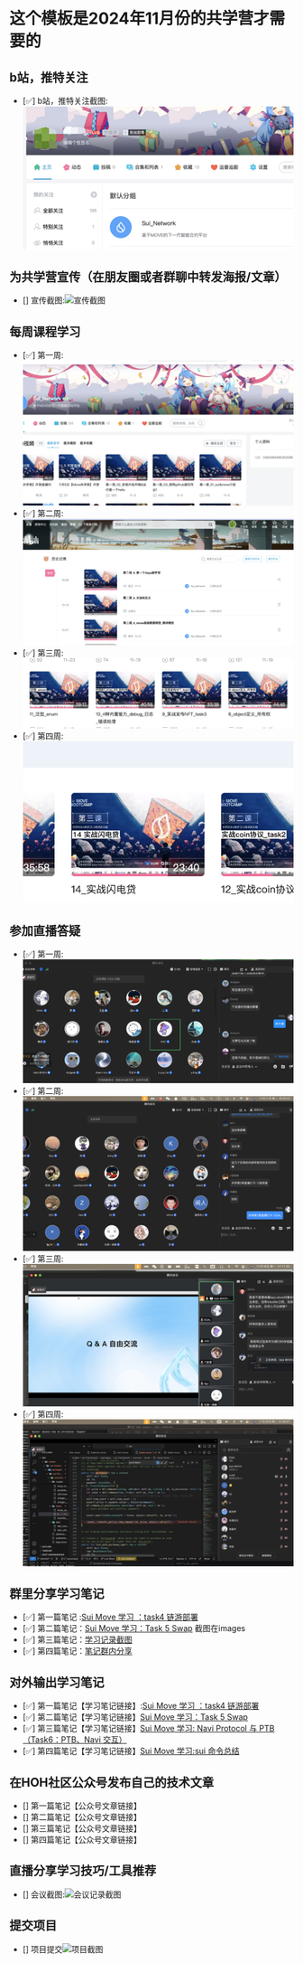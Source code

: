 # 这个模板是2024年11月份的共学营才需要的

## b站，推特关注

- [✅] b站，推特关注截图: ![关注截图](./images/b站关注.png)

## 为共学营宣传（在朋友圈或者群聊中转发海报/文章）

- [] 宣传截图:![宣传截图](./images/你的图片地址)

## 每周课程学习

- [✅] 第一周:![学习记录截图](./images/第一周课程完成.png)
- [✅] 第二周:![学习记录截图](./images/第二周视频完成.png)
- [✅] 第三周:![学习记录截图](./images/第三周课程.png)
- [✅] 第四周:![学习记录截图](./images/第四周课程.png)

## 参加直播答疑

- [✅] 第一周:![学习记录截图](./images/参加第一周直播.png)
- [✅] 第二周:![学习记录截图](./images/参加第二周周一直播.png)
- [✅] 第三周:![学习记录截图](./images/参加第三周.png)
- [✅] 第四周:![学习记录截图](./images/第四周直播答疑.png)

## 群里分享学习笔记

- [✅] 第一篇笔记 :[Sui Move 学习 ：task4 链游部署](https://learnblockchain.cn/article/9824)
- [✅] 第二篇笔记：[Sui Move 学习：Task 5 Swap](https://learnblockchain.cn/article/9877) 截图在images
- [✅] 第三篇笔记：[学习记录截图](./images/task6笔记截图.png)
- [✅] 第四篇笔记：[笔记群内分享](./images/笔记群内分享.png)

## 对外输出学习笔记

- [✅] 第一篇笔记【学习笔记链接】:[Sui Move 学习 ：task4 链游部署](https://learnblockchain.cn/article/9824)
- [✅] 第二篇笔记【学习笔记链接】[Sui Move 学习：Task 5 Swap](https://learnblockchain.cn/article/9877)
- [✅] 第三篇笔记【学习笔记链接】[Sui Move 学习: Navi Protocol 与 PTB （Task6：PTB、Navi 交互）](https://learnblockchain.cn/article/9947)
- [✅] 第四篇笔记【学习笔记链接】[Sui Move 学习:sui 命令总结](https://learnblockchain.cn/article/9951)

## 在HOH社区公众号发布自己的技术文章

- [] 第一篇笔记【公众号文章链接】
- [] 第二篇笔记【公众号文章链接】
- [] 第三篇笔记【公众号文章链接】
- [] 第四篇笔记【公众号文章链接】

## 直播分享学习技巧/工具推荐

- [] 会议截图:![会议记录截图](./images/你的图片地址)

## 提交项目

- [] 项目提交![项目截图](./images/你的图片地址)


